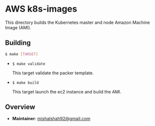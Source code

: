 # AWS k8s-images

This directory builds the Kubernetes master and node Amazon Machine Image (AMI).

## Building

```bash 
$ make [TARGET]
```

- `$ make validate`

    This target validate the packer template.

- `$ make build`

    This target launch the ec2 instance and build the AMI.

## Overview

- **Maintainer**: mishalshah92@gmail.com